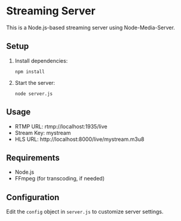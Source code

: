 # Streaming Server

This is a Node.js-based streaming server using Node-Media-Server.

## Setup

1. Install dependencies:
   ```
   npm install
   ```

2. Start the server:
   ```
   node server.js
   ```

## Usage

- RTMP URL: rtmp://localhost:1935/live
- Stream Key: mystream
- HLS URL: http://localhost:8000/live/mystream.m3u8

## Requirements

- Node.js
- FFmpeg (for transcoding, if needed)

## Configuration

Edit the `config` object in `server.js` to customize server settings.